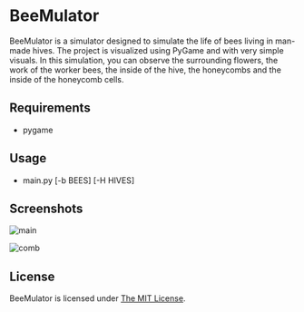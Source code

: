 # BeeMulator
BeeMulator is a simulator designed to simulate the life of bees living in man-made hives. The project is visualized using PyGame and with very simple visuals. In this simulation, you can observe the surrounding flowers, the work of the worker bees, the inside of the hive, the honeycombs and the inside of the honeycomb cells.

## Requirements
* pygame

## Usage
* main.py [-b BEES] [-H HIVES]

## Screenshots
![main](https://user-images.githubusercontent.com/15308868/177013194-2a011778-42f9-48cf-a8d5-2bb3bcb77e96.png)

![comb](https://user-images.githubusercontent.com/15308868/177013207-2188ee8e-ebc1-4add-9ca0-bb034567e421.png)

## License
BeeMulator is licensed under [The MIT License](https://choosealicense.com/licenses/mit/).
